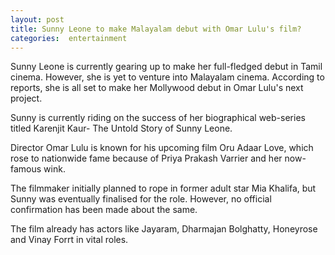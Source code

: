 ```yaml
---
layout: post
title: Sunny Leone to make Malayalam debut with Omar Lulu's film?
categories:  entertainment
---
```


Sunny Leone is currently gearing up to make her full-fledged debut in Tamil cinema. However, she is yet to venture into Malayalam cinema. According to reports, she is all set to make her Mollywood debut in Omar Lulu's next project.

Sunny is currently riding on the success of her biographical web-series titled Karenjit Kaur- The Untold Story of Sunny Leone.

Director Omar Lulu is known for his upcoming film Oru Adaar Love, which rose to nationwide fame because of Priya Prakash Varrier and her now-famous wink.

The filmmaker initially planned to rope in former adult star Mia Khalifa, but Sunny was eventually finalised for the role. However, no official confirmation has been made about the same.

The film already has actors like Jayaram, Dharmajan Bolghatty, Honeyrose and Vinay Forrt in vital roles.